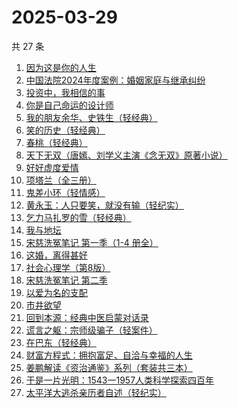 # 2025-03-29

共 27 条

<!-- BEGIN WEREAD -->
<!-- 最后更新时间 2025-03-29 23:15:54 +0800 -->
1. [因为这是你的人生](https://weread.qq.com/web/bookDetail/aa3329b0813ab9c8eg01957c)
1. [中国法院2024年度案例：婚姻家庭与继承纠纷](https://weread.qq.com/web/bookDetail/94532650813ab906dg017c66)
1. [投资中，我相信的事](https://weread.qq.com/web/bookDetail/e7a32530813ab9c7cg014c8a)
1. [你是自己命运的设计师](https://weread.qq.com/web/bookDetail/5e932830813ab9c89g01414f)
1. [我的朋友余华、史铁生（轻经典）](https://weread.qq.com/web/bookDetail/5f132bf0813ab9c83g014de5)
1. [笑的历史（轻经典）](https://weread.qq.com/web/bookDetail/39e32740813ab9c32g0160f4)
1. [春桃（轻经典）](https://weread.qq.com/web/bookDetail/19b32170813ab9c41g013e1a)
1. [天下无双（唐嫣、刘学义主演《念无双》原著小说）](https://weread.qq.com/web/bookDetail/f9332080813ab8a1fg018454)
1. [好好虚度爱情](https://weread.qq.com/web/bookDetail/fcd32220813ab9b1bg019782)
1. [项塔兰（全三册）](https://weread.qq.com/web/bookDetail/7b132290720f04097b19e3b)
1. [鬼差小环（轻情感）](https://weread.qq.com/web/bookDetail/d7d325e0813ab9c75g0186fd)
1. [黄永玉：人只要笑，就没有输（轻纪实）](https://weread.qq.com/web/bookDetail/17232640813ab9c45g015a5c)
1. [乞力马扎罗的雪（轻经典）](https://weread.qq.com/web/bookDetail/38432e80813ab9c6ag012e35)
1. [我与地坛](https://weread.qq.com/web/bookDetail/622323d0813ab8791g017cbb)
1. [宋慈洗冤笔记 第一季（1-4 册全）](https://weread.qq.com/web/bookDetail/bea326d0813ab7fcag016618)
1. [这婚，离得甚好](https://weread.qq.com/web/bookDetail/3c732450813ab9c44g018825)
1. [社会心理学（第8版）](https://weread.qq.com/web/bookDetail/8f532bd07278850c8f51770)
1. [宋慈洗冤笔记 第二季](https://weread.qq.com/web/bookDetail/07732ce0813ab9c2ag01157f)
1. [以爱为名的支配](https://weread.qq.com/web/bookDetail/7be320b0813ab93f4g019416)
1. [市井欲望](https://weread.qq.com/web/bookDetail/89f329c0813ab9be8g018f47)
1. [回到本源：经典中医启蒙对话录](https://weread.qq.com/web/bookDetail/add32f10813ab9c79g0194dc)
1. [谎言之躯：宗师级骗子（轻案件）](https://weread.qq.com/web/bookDetail/b5f32340813ab9c5dg017ea8)
1. [在巴东（轻经典）](https://weread.qq.com/web/bookDetail/d1f32ad0813ab9c84g011246)
1. [财富方程式：拥抱富足、自洽与幸福的人生](https://weread.qq.com/web/bookDetail/1a7327b0813ab989eg012194)
1. [姜鹏解读《资治通鉴》系列（套装共三本）](https://weread.qq.com/web/bookDetail/48c32500813ab8f57g0149dc)
1. [于是一片光明：1543一1957人类科学探索四百年](https://weread.qq.com/web/bookDetail/52d324e0813ab9c7bg0197ff)
1. [太平洋大逃杀亲历者自述（轻纪实）](https://weread.qq.com/web/bookDetail/ddf32850813ab9b05g019502)
<!-- END WEREAD -->
